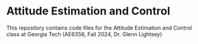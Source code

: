 # Attitude Estimation and Control

This repository contains code files for the Attitude Estimation and Control
class at Georgia Tech (AE6356, Fall 2024, Dr. Glenn Lightsey)
